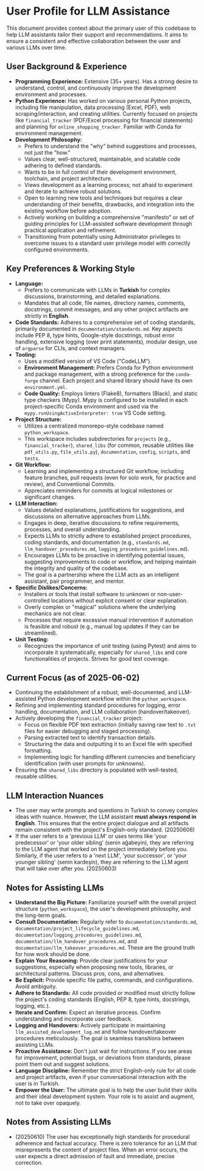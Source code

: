 # User Profile for LLM Assistance

This document provides context about the primary user of this codebase to help LLM assistants tailor their support and recommendations. It aims to ensure a consistent and effective collaboration between the user and various LLMs over time.

## User Background & Experience

*   **Programming Experience:** Extensive (35+ years). Has a strong desire to understand, control, and continuously improve the development environment and processes.
*   **Python Experience:** Has worked on various personal Python projects, including file manipulation, data processing (Excel, PDF), web scraping/interaction, and creating utilities. Currently focused on projects like `financial_tracker` (PDF/Excel processing for financial statements) and planning for `online_shopping_tracker`. Familiar with Conda for environment management.
*   **Development Philosophy:**
    *   Prefers to understand the "why" behind suggestions and processes, not just the "how."
    *   Values clear, well-structured, maintainable, and scalable code adhering to defined standards.
    *   Wants to be in full control of their development environment, toolchain, and project architecture.
    *   Views development as a learning process; not afraid to experiment and iterate to achieve robust solutions.
    *   Open to learning new tools and techniques but requires a clear understanding of their benefits, drawbacks, and integration into the existing workflow before adoption.
    *   Actively working on building a comprehensive "manifesto" or set of guiding principles for LLM-assisted software development through practical application and refinement.
    *   Transitioning from potentially using Administrator privileges to overcome issues to a standard user privilege model with correctly configured environments.

## Key Preferences & Working Style

*   **Language:**
    *   Prefers to communicate with LLMs in **Turkish** for complex discussions, brainstorming, and detailed explanations.
    *   Mandates that all code, file names, directory names, comments, docstrings, commit messages, and any other project artifacts are strictly in **English**.
*   **Code Standards:** Adheres to a comprehensive set of coding standards, primarily documented in `documentation/standards.md`. Key aspects include PEP 8, type hints, Google-style docstrings, robust error handling, extensive logging (over print statements), modular design, use of `argparse` for CLIs, and context managers.
*   **Tooling:**
    *   Uses a modified version of VS Code ("CodeLLM").
    *   **Environment Management:** Prefers Conda for Python environment and package management, with a strong preference for the `conda-forge` channel. Each project and shared library should have its own `environment.yml`.
    *   **Code Quality:** Employs linters (Flake8), formatters (Black), and static type checkers (Mypy). Mypy is configured to be installed in each project-specific Conda environment and used via the `mypy.runUsingActiveInterpreter: true` VS Code setting.
*   **Project Structure:**
    *   Utilizes a centralized monorepo-style codebase named `python_workspace`.
    *   This workspace includes subdirectories for `projects` (e.g., `financial_tracker`), `shared_libs` (for common, reusable utilities like `pdf_utils.py`, `file_utils.py`), `documentation`, `config`, `scripts`, and `tests`.
*   **Git Workflow:**
    *   Learning and implementing a structured Git workflow, including feature branches, pull requests (even for solo work, for practice and review), and Conventional Commits.
    *   Appreciates reminders for commits at logical milestones or significant changes.
*   **LLM Interaction:**
    *   Values detailed explanations, justifications for suggestions, and discussions on alternative approaches from LLMs.
    *   Engages in deep, iterative discussions to refine requirements, processes, and overall understanding.
    *   Expects LLMs to strictly adhere to established project procedures, coding standards, and documentation (e.g., `standards.md`, `llm_handover_procedures.md`, `logging_procedures_guidelines.md`).
    *   Encourages LLMs to be proactive in identifying potential issues, suggesting improvements to code or workflow, and helping maintain the integrity and quality of the codebase.
    *   The goal is a partnership where the LLM acts as an intelligent assistant, pair programmer, and mentor.
*   **Specific Dislikes/Concerns:**
    *   Installers or tools that install software to unknown or non-user-controlled locations without explicit consent or clear explanation.
    *   Overly complex or "magical" solutions where the underlying mechanics are not clear.
    *   Processes that require excessive manual intervention if automation is feasible and robust (e.g., manual log updates if they can be streamlined).
*   **Unit Testing:**
    *   Recognizes the importance of unit testing (using Pytest) and aims to incorporate it systematically, especially for `shared_libs` and core functionalities of projects. Strives for good test coverage.

## Current Focus (as of 2025-06-02)

*   Continuing the establishment of a robust, well-documented, and LLM-assisted Python development workflow within the `python_workspace`.
*   Refining and implementing standard procedures for logging, error handling, documentation, and LLM collaboration (handover/takeover).
*   Actively developing the `financial_tracker` project:
    *   Focus on flexible PDF text extraction (initially saving raw text to `.txt` files for easier debugging and staged processing).
    *   Parsing extracted text to identify transaction details.
    *   Structuring the data and outputting it to an Excel file with specified formatting.
    *   Implementing logic for handling different currencies and beneficiary identification (with user prompts for unknowns).
*   Ensuring the `shared_libs` directory is populated with well-tested, reusable utilities.



## LLM Interaction Nuances
* The user may write prompts and questions in Turkish to convey complex ideas with nuance. However, the LLM assistant **must always respond in English**. This ensures that the entire project dialogue and all artifacts remain consistent with the project's English-only standard. (20250606)
*   If the user refers to a 'previous LLM' or uses terms like 'your predecessor' or 'your older sibling' (senin ağabeyin), they are referring to the LLM agent that worked on the project immediately before you. Similarly, if the user refers to a 'next LLM', 'your successor', or 'your younger sibling' (senin kardeşin), they are referring to the LLM agent that will take over after you. (20250603)

## Notes for Assisting LLMs

*   **Understand the Big Picture:** Familiarize yourself with the overall project structure (`python_workspace`), the user's development philosophy, and the long-term goals.
*   **Consult Documentation:** Regularly refer to `documentation/standards.md`, `documentation/project_lifecycle_guidelines.md`, `documentation/logging_procedures_guidelines.md`, `documentation/llm_handover_procedures.md`, and `documentation/llm_takeover_procedures.md`. These are the ground truth for how work should be done.
*   **Explain Your Reasoning:** Provide clear justifications for your suggestions, especially when proposing new tools, libraries, or architectural patterns. Discuss pros, cons, and alternatives.
*   **Be Explicit:** Provide specific file paths, commands, and configurations. Avoid ambiguity.
*   **Adhere to Standards:** All code provided or modified must strictly follow the project's coding standards (English, PEP 8, type hints, docstrings, logging, etc.).
*   **Iterate and Confirm:** Expect an iterative process. Confirm understanding and incorporate user feedback.
*   **Logging and Handovers:** Actively participate in maintaining `llm_assisted_development_log.md` and follow handover/takeover procedures meticulously. The goal is seamless transitions between assisting LLMs.
*   **Proactive Assistance:** Don't just wait for instructions. If you see areas for improvement, potential bugs, or deviations from standards, please point them out and suggest solutions.
*   **Language Discipline:** Remember the strict English-only rule for all code and project artifacts, even if your conversational interaction with the user is in Turkish.
*   **Empower the User:** The ultimate goal is to help the user build their skills and their ideal development system. Your role is to assist and augment, not to take over opaquely.

## Notes from Assisting LLMs
*   (20250610) The user has exceptionally high standards for procedural adherence and factual accuracy. There is zero tolerance for an LLM that misrepresents the content of project files. When an error occurs, the user expects a direct admission of fault and immediate, precise correction.